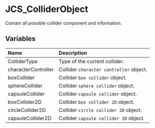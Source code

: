 # JCS_ColliderObject

Contain all possible collider component and information.

## Variables

| Name | Description |
|:---|:---|
| ColliderType | Type of the current collider. |
| characterController | Collider `character controller` object. |
| boxCollider | Collider `box collider` object. |
| sphereCollider | Collider `sphere collider` object. |
| capsuleCollider | Collider `capsule collider` object. |
| boxCollider2D | Collider `box collider 2D` object. |
| circleCollider2D | Collider `circle collider 2D` object. |
| capsuleCollider2D | Collider `capsule collider 2D` object. |
